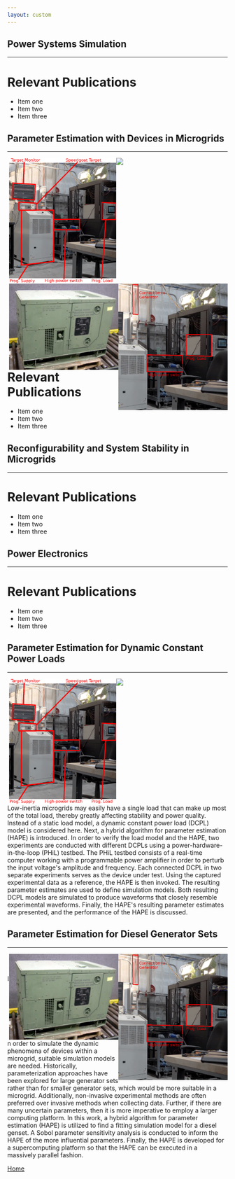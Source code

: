 ```yaml
---
layout: custom
---
```


## Power Systems Simulation
---

# Relevant Publications

* Item one
* Item two
* Item three

## Parameter Estimation with Devices in Microgrids
---

<img align="right" width="255" src="./pictures/CPL_MG_annotated.png">
<img align="right" width="245" src="./pictures/experimental_Set_Up_right_half.png">
<img align="right" width="250" src="./pictures/prog_load_connected_outside.png">
<img align="right" width="250" src="./pictures/MEP_802A_5k_TQG.png">

# Relevant Publications

* Item one
* Item two
* Item three

## Reconfigurability and System Stability in Microgrids
---

# Relevant Publications

* Item one
* Item two
* Item three

## Power Electronics
---

# Relevant Publications

* Item one
* Item two
* Item three



## Parameter Estimation for Dynamic Constant Power Loads
---

<img align="right" width="255" src="./pictures/CPL_MG_annotated.png">
<img align="right" width="245" src="./pictures/experimental_Set_Up_right_half.png">

<br/><br/>

Low-inertia microgrids may easily have a single load that can make up most of the total load, thereby greatly affecting stability and power quality. Instead of a static load model, a dynamic constant power load (DCPL) model is considered here. Next, a hybrid algorithm for parameter estimation (HAPE) is introduced. In order to verify the load model and the HAPE, two experiments are conducted with different DCPLs using a power-hardware-in-the-loop (PHiL) testbed. The PHiL testbed consists of a real-time computer working with a programmable power amplifier in order to perturb the input voltage's amplitude and frequency. Each connected DCPL in two separate experiments serves as the device under test. Using the captured experimental data as a reference, the HAPE is then invoked. The resulting parameter estimates are used to define simulation models. Both resulting DCPL models are simulated to produce waveforms that closely resemble experimental waveforms. Finally, the HAPE's resulting parameter estimates are presented, and the performance of the HAPE is discussed.

## Parameter Estimation for Diesel Generator Sets
---

<img align="right" width="250" src="./pictures/prog_load_connected_outside.png">
<img align="right" width="250" src="./pictures/MEP_802A_5k_TQG.png">

<br/><br/>

In order to simulate the dynamic phenomena of devices within a microgrid, suitable simulation models are needed.  Historically, parameterization approaches have been explored for large generator sets rather than for smaller generator sets, which would be more suitable in a microgrid.  Additionally, non-invasive experimental methods are often preferred over invasive methods when collecting data.  Further, if there are many uncertain parameters, then it is more imperative to employ a larger computing platform.  In this work, a hybrid algorithm for parameter estimation (HAPE) is utilized to find a fitting simulation model for a diesel genset.  A Sobol parameter sensitivity analysis is conducted to inform the HAPE of the more influential parameters.  Finally, the HAPE is developed for a supercomputing platform so that the HAPE can be executed in a massively parallel fashion.

[Home](./)
